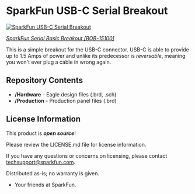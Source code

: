 SparkFun USB-C Serial Breakout
========================================

[![SparkFun USB-C Serial Breakout](https://cdn.sparkfun.com//assets/parts/1/3/4/5/9/15100-SparkFun_USB-C_Breakout-01.jpg)](https://www.sparkfun.com/products/15100)

[*SparkFun Serial Basic Breakout [BOB-15100]*](https://www.sparkfun.com/products/15100)

This is a simple breakout for the USB-C connector.  USB-C is able to
provide up to 1.5 Amps of power and unlike its predecessor is
_reversable_, meaning you won't ever plug a cable in wrong again. 

Repository Contents
-------------------

* **/Hardware** - Eagle design files (.brd, .sch)
* **/Production** - Production panel files (.brd)

License Information
-------------------

This product is _**open source**_! 

Please review the LICENSE.md file for license information. 

If you have any questions or concerns on licensing, please contact techsupport@sparkfun.com.

Distributed as-is; no warranty is given.

- Your friends at SparkFun.
